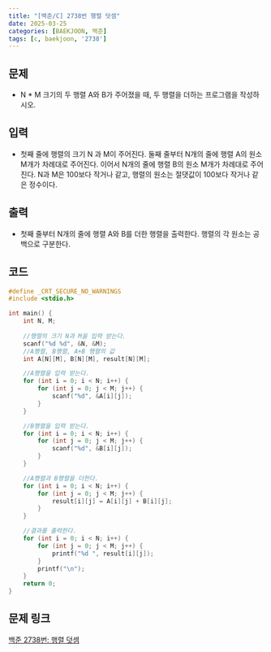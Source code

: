```yaml
---
title: "[백준/C] 2738번 행렬 덧셈"
date: 2025-03-25
categories: [BAEKJOON, 백준]
tags: [c, baekjoon, '2738']
---
```

## 문제
- N * M 크기의 두 행렬 A와 B가 주어졌을 때, 두 행렬을 더하는 프로그램을 작성하시오.
## 입력
- 첫째 줄에 행렬의 크기 N 과 M이 주어진다. 둘째 줄부터 N개의 줄에 행렬 A의 원소 M개가 차례대로 주어진다. 이어서 N개의 줄에 행렬 B의 원소 M개가 차례대로 주어진다. N과 M은 100보다 작거나 같고, 행렬의 원소는 절댓값이 100보다 작거나 같은 정수이다.
## 출력
- 첫째 줄부터 N개의 줄에 행렬 A와 B를 더한 행렬을 출력한다. 행렬의 각 원소는 공백으로 구분한다.
## 코드

```c
#define _CRT_SECURE_NO_WARNINGS 
#include <stdio.h>

int main() {
    int N, M;
    
    //행렬의 크기 N과 M을 입력 받는다.
    scanf("%d %d", &N, &M);
    //A행렬, B행렬, A+B 행렬의 값
    int A[N][M], B[N][M], result[N][M];

    //A행렬을 입력 받는다.
    for (int i = 0; i < N; i++) {
        for (int j = 0; j < M; j++) {
            scanf("%d", &A[i][j]);
        }
    }

    //B행렬을 입력 받는다.
    for (int i = 0; i < N; i++) {
        for (int j = 0; j < M; j++) {
            scanf("%d", &B[i][j]);
        }
    }

    //A행렬과 B행렬을 더한다.
    for (int i = 0; i < N; i++) {
        for (int j = 0; j < M; j++) {
            result[i][j] = A[i][j] + B[i][j];
        }
    }

    //결과를 출력한다.
    for (int i = 0; i < N; i++) {
        for (int j = 0; j < M; j++) {
            printf("%d ", result[i][j]);
        }
        printf("\n");
    }
    return 0;
}
```
## 문제 링크
[백준 2738번: 행렬 덧셈](https://www.acmicpc.net/problem/2738)